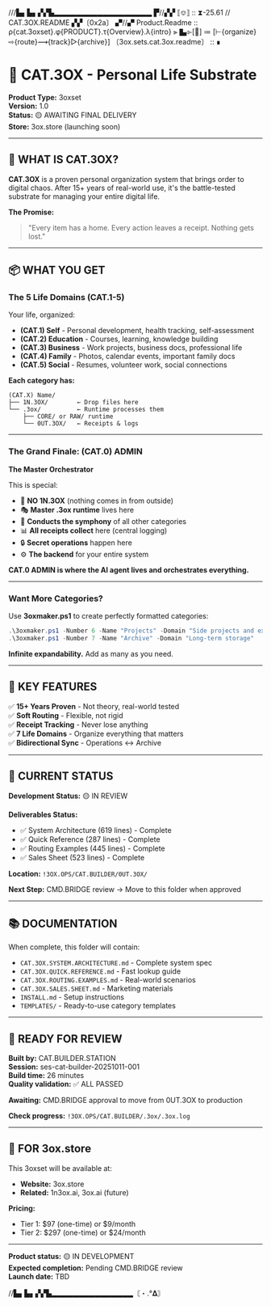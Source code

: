 ///▙▖▙▖▞▞▙▂▂▂▂▂▂▂▂▂▂▂▂▂▂▂▂▂▂
▛//▞▞ ⟦⎊⟧ :: ⧗-25.61 // CAT.3OX.README ▞▞〔0x2a〕
▞//▞ Product.Readme :: ρ{cat.3oxset}.φ{PRODUCT}.τ{Overview}.λ{intro} ⫸
▙⌱[📁] ≔ [⊢{organize}⇨{route}⟿{track}▷{archive}]
〔3ox.sets.cat.3ox.readme〕 :: ∎

# 📁 CAT.3OX - Personal Life Substrate

**Product Type:** 3oxset  
**Version:** 1.0  
**Status:** 🟡 AWAITING FINAL DELIVERY  
**Store:** 3ox.store (launching soon)

---

## 🎯 WHAT IS CAT.3OX?

**CAT.3OX** is a proven personal organization system that brings order to digital chaos. After 15+ years of real-world use, it's the battle-tested substrate for managing your entire digital life.

**The Promise:**
> "Every item has a home. Every action leaves a receipt. Nothing gets lost."

---

## 📦 WHAT YOU GET

### The 5 Life Domains (CAT.1-5)

Your life, organized:

- **(CAT.1) Self** - Personal development, health tracking, self-assessment
- **(CAT.2) Education** - Courses, learning, knowledge building
- **(CAT.3) Business** - Work projects, business docs, professional life
- **(CAT.4) Family** - Photos, calendar events, important family docs
- **(CAT.5) Social** - Resumes, volunteer work, social connections

**Each category has:**
```
(CAT.X) Name/
├── 1N.3OX/        ← Drop files here
└── .3ox/          ← Runtime processes them
    ├── CORE/ or RAW/ runtime
    └── 0UT.3OX/   ← Receipts & logs
```

---

### The Grand Finale: (CAT.0) ADMIN

**The Master Orchestrator**

This is special:
- 🚫 **NO 1N.3OX** (nothing comes in from outside)
- 🎭 **Master .3ox runtime** lives here
- 🎼 **Conducts the symphony** of all other categories
- 📊 **All receipts collect** here (central logging)
- 🔒 **Secret operations** happen here
- ⚙️ **The backend** for your entire system

**CAT.0 ADMIN is where the AI agent lives and orchestrates everything.**

---

### Want More Categories?

Use **3oxmaker.ps1** to create perfectly formatted categories:

```powershell
.\3oxmaker.ps1 -Number 6 -Name "Projects" -Domain "Side projects and experiments"
.\3oxmaker.ps1 -Number 7 -Name "Archive" -Domain "Long-term storage"
```

**Infinite expandability.** Add as many as you need.

---

## 🌟 KEY FEATURES

✅ **15+ Years Proven** - Not theory, real-world tested  
✅ **Soft Routing** - Flexible, not rigid  
✅ **Receipt Tracking** - Never lose anything  
✅ **7 Life Domains** - Organize everything that matters  
✅ **Bidirectional Sync** - Operations ↔ Archive  

---

## 📂 CURRENT STATUS

**Development Status:** 🟡 IN REVIEW

**Deliverables Status:**
- ✅ System Architecture (619 lines) - Complete
- ✅ Quick Reference (287 lines) - Complete  
- ✅ Routing Examples (445 lines) - Complete
- ✅ Sales Sheet (523 lines) - Complete

**Location:** `!3OX.OPS/CAT.BUILDER/0UT.3OX/`

**Next Step:** CMD.BRIDGE review → Move to this folder when approved

---

## 📚 DOCUMENTATION

When complete, this folder will contain:

- `CAT.3OX.SYSTEM.ARCHITECTURE.md` - Complete system spec
- `CAT.3OX.QUICK.REFERENCE.md` - Fast lookup guide
- `CAT.3OX.ROUTING.EXAMPLES.md` - Real-world scenarios
- `CAT.3OX.SALES.SHEET.md` - Marketing materials
- `INSTALL.md` - Setup instructions
- `TEMPLATES/` - Ready-to-use category templates

---

## 🚀 READY FOR REVIEW

**Built by:** CAT.BUILDER.STATION  
**Session:** ses-cat-builder-20251011-001  
**Build time:** 26 minutes  
**Quality validation:** ✅ ALL PASSED

**Awaiting:** CMD.BRIDGE approval to move from 0UT.3OX to production

**Check progress:** `!3OX.OPS/CAT.BUILDER/.3ox/.3ox.log`

---

## 🏪 FOR 3ox.store

This 3oxset will be available at:
- **Website:** 3ox.store
- **Related:** 1n3ox.ai, 3ox.ai (future)

**Pricing:**
- Tier 1: $97 (one-time) or $9/month
- Tier 2: $297 (one-time) or $24/month

---

**Product status:** 🟡 IN DEVELOPMENT  
**Expected completion:** Pending CMD.BRIDGE review  
**Launch date:** TBD

//▙▖▙▖▞▞▙▂▂▂▂▂▂▂▂▂▂▂▂▂▂▂〘・.°𝚫〙

